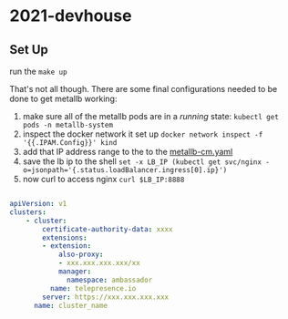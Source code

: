 # 2021-devhouse

## Set Up

run the `make up`

That's not all though. There are some final configurations needed to be done to get metallb working:

1. make sure all of the metallb pods are in a *running* state: `kubectl get pods -n metallb-system`
2. inspect the docker network it set up `docker network inspect -f '{{.IPAM.Config}}' kind`
3. add that IP address range to the to the [metallb-cm.yaml](./kubernetes/metallb-cm.yaml)
4. save the lb ip to the shell `set -x LB_IP (kubectl get svc/nginx -o=jsonpath='{.status.loadBalancer.ingress[0].ip}')`
5. now curl to access nginx `curl $LB_IP:8888`


```yaml

apiVersion: v1
clusters:
	- cluster:
	    certificate-authority-data: xxxx
	    extensions:
	    - extension:
	        also-proxy:
	        - xxx.xxx.xxx.xxx/xx
	        manager:
	          namespace: ambassador
	      name: telepresence.io
	    server: https://xxx.xxx.xxx.xxx
	  name: cluster_name

```